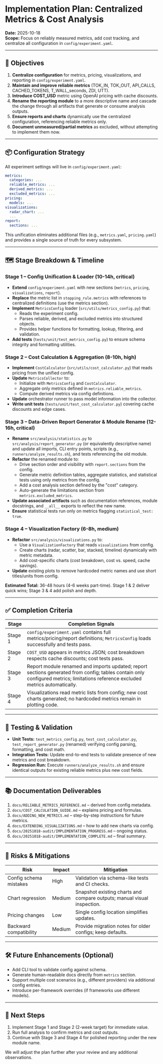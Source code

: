 # Implementation Plan: Centralized Metrics & Cost Analysis

**Date:** 2025-10-18  
**Scope:** Focus on reliably measured metrics, add cost tracking, and centralize all configuration in `config/experiment.yaml`.

---

## 🎯 Objectives

1. **Centralize configuration** for metrics, pricing, visualizations, and reporting in `config/experiment.yaml`.
2. **Maintain and improve reliable metrics** (TOK_IN, TOK_OUT, API_CALLS, CACHED_TOKENS, T_WALL_seconds, ZDI, UTT).
3. **Introduce COST_USD** metric using OpenAI pricing with cache discounts.
4. **Rename the reporting module** to a more descriptive name and cascade the change through all artifacts that generate or consume analysis outputs.
5. **Ensure reports and charts** dynamically use the centralized configuration, referencing reliable metrics only.
6. **Document unmeasured/partial metrics** as excluded, without attempting to implement them now.

---

## 📦 Configuration Strategy

All experiment settings will live in `config/experiment.yaml`:

```yaml
metrics:
  categories: ...
  reliable_metrics: ...
  derived_metrics: ...
  excluded_metrics: ...
pricing:
  models: ...
visualizations:
  radar_chart: ...
  ...
report:
  sections: ...
```

This unification eliminates additional files (e.g., `metrics.yaml`, `pricing.yaml`) and provides a single source of truth for every subsystem.

---

## 🗺️ Stage Breakdown & Timeline

### **Stage 1 – Config Unification & Loader (10-14h, critical)**

- **Extend** `config/experiment.yaml` with new sections (`metrics`, `pricing`, `visualizations`, `report`).
- **Replace** the metric list in `stopping_rule.metrics` with references to centralized definitions (use the metrics section). 
- **Implement** `MetricsConfig` loader (`src/utils/metrics_config.py`) that:
  - Reads the experiment config.
  - Parses reliable, derived, and excluded metrics into structured objects.
  - Provides helper functions for formatting, lookup, filtering, and validation.
- **Add tests** (`tests/unit/test_metrics_config.py`) to ensure schema integrity and formatting utilities.

### **Stage 2 – Cost Calculation & Aggregation (8-10h, high)**

- **Implement** `CostCalculator` (`src/utils/cost_calculator.py`) that reads pricing from the unified config.
- **Update** `MetricsCollector` to:
  - Initialize with `MetricsConfig` and `CostCalculator`.
  - Aggregate only metrics defined in `metrics.reliable_metrics`.
  - Compute derived metrics via config definitions.
- **Update** orchestrator runner to pass model information into the collector.
- **Write unit tests** (`tests/unit/test_cost_calculator.py`) covering cache discounts and edge cases.

### **Stage 3 – Data-Driven Report Generator & Module Rename (12-16h, critical)**

- **Rename** `src/analysis/statistics.py` to `src/analysis/report_generator.py` (or equivalently descriptive name) and update all imports, CLI entry points, scripts (e.g., `runners/analyze_results.sh`), and tests referencing the old module.
- **Refactor** the renamed module to:
  - Drive section order and visibility with `report.sections` from the config.
  - Generate metric definition tables, aggregate statistics, and statistical tests using only metrics from the config.
  - Add a cost analysis section defined by the "cost" category.
  - Auto-generate the limitations section from `metrics.excluded_metrics`.
- **Update associated artifacts** such as documentation references, module docstrings, and `__all__` exports to reflect the new name.
- **Ensure** statistical tests run only on metrics flagging `statistical_test: true`.

### **Stage 4 – Visualization Factory (6-8h, medium)**

- **Refactor** `src/analysis/visualizations.py` to:
  - Use a `VisualizationFactory` that reads `visualizations` from config.
  - Create charts (radar, scatter, bar, stacked, timeline) dynamically with metric metadata.
  - Add cost-specific charts (cost breakdown, cost vs. speed, cache savings).
- **Update** existing plots to remove hardcoded metric names and use short titles/units from config.

**Estimated Total:** 36-48 hours (4-6 weeks part-time). Stage 1 & 2 deliver quick wins; Stage 3 & 4 add polish and depth.

---

## ✅ Completion Criteria

| Stage | Completion Signals |
|-------|--------------------|
| Stage 1 | `config/experiment.yaml` contains full metrics/pricing/report definitions; `MetricsConfig` loads successfully and tests pass. |
| Stage 2 | `COST_USD` appears in metrics JSON; cost breakdown respects cache discounts; cost tests pass. |
| Stage 3 | Report module renamed and imports updated; report sections generated from config; tables contain only configured metrics; limitations reference excluded metrics automatically. |
| Stage 4 | Visualizations read metric lists from config; new cost charts generated; no hardcoded metrics remain in plotting code. |

---

## 🧪 Testing & Validation

- **Unit Tests:** `test_metrics_config.py`, `test_cost_calculator.py`, `test_report_generator.py` (renamed) verifying config parsing, formatting, and cost math.
- **Integration Tests:** Update end-to-end tests to validate presence of new metrics and cost breakdown.
- **Regression Run:** Execute `runners/analyze_results.sh` and ensure identical outputs for existing reliable metrics plus new cost fields.

---

## 📚 Documentation Deliverables

1. `docs/RELIABLE_METRICS_REFERENCE.md` – derived from config metadata.
2. `docs/COST_CALCULATION_GUIDE.md` – explains pricing and formulas.
3. `docs/ADDING_NEW_METRICS.md` – step-by-step instructions for future metrics.
4. `docs/EXTENDING_VISUALIZATIONS.md` – how to add new charts via config.
5. `docs/20251018-audit/IMPLEMENTATION_PROGRESS.md` – ongoing status.
6. `docs/20251018-audit/IMPLEMENTATION_COMPLETE.md` – final summary.

---

## 🚨 Risks & Mitigations

| Risk | Impact | Mitigation |
|------|--------|------------|
| Config schema mistakes | High | Validation via schema-like tests and CI checks. |
| Chart regression | Medium | Snapshot existing charts and compare outputs; manual visual inspection. |
| Pricing changes | Low | Single config location simplifies updates. |
| Backward compatibility | Medium | Provide migration notes for older configs; keep defaults.

---

## 🛠️ Future Enhancements (Optional)

- Add CLI tool to validate config against schema.
- Generate human-readable docs directly from `metrics` section.
- Support multiple cost scenarios (e.g., different providers) via additional config entries.
- Introduce per-framework overrides (if frameworks use different models).

---

## 📌 Next Steps

1. Implement Stage 1 and Stage 2 (2-week target) for immediate value.
2. Run full analysis to confirm metrics and cost outputs.
3. Continue with Stage 3 and Stage 4 for polished reporting under the new module name.

We will adjust the plan further after your review and any additional observations.
